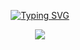 
<p align="center">
<a href="https://git.io/typing-svg"><img src="https://readme-typing-svg.demolab.com?font=Fira+Code&size=19&pause=1000&center=true&vCenter=true&width=435&lines=Hi+%F0%9F%99%8B%E2%80%8D%E2%99%82%EF%B8%8F%2C++I%60m+Telman+Gadimov;Java+Backend+Developer;Computer+Engineering+Student" alt="Typing SVG" /></a>
</p>


<p align="center">
 
  <a href="https://www.linkedin.com/in/telman-gadimov-0462ab20b/" target="_blank">
    <img src="https://img.shields.io/badge/linkedin-%230077B5.svg?style=for-the-badge&logo=linkedin&logoColor=white"/>
  </a>
</p>
<br/>

